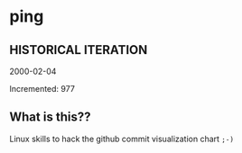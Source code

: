 # ping

## HISTORICAL ITERATION
2000-02-04

Incremented: 977

## What is this?? 
Linux skills to hack the github commit visualization chart `;-)`
